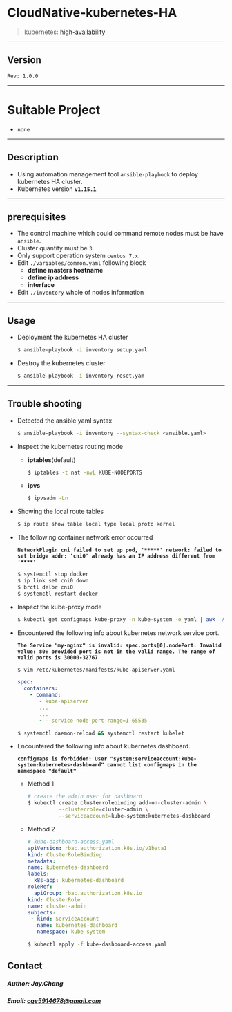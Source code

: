 CloudNative-kubernetes-HA
===========================

> kubernetes: [high-availability](https://www.kubeclusters.com/docs/How-to-Deploy-a-Highly-Available-kubernetes-Cluster-with-Kubeadm-on-CentOS7)

---

## Version

`Rev: 1.0.0`

---

# Suitable Project

  - `none`

---

## Description

   - Using automation management tool `ansible-playbook` to deploy kubernetes HA cluster.
   - Kubernetes version **`v1.15.1`**

---

## prerequisites

  - The control machine which could command remote nodes must be have `ansible`.
  - Cluster quantity must be `3`.
  - Only support operation system `centos 7.x`.
  - Edit `./variables/common.yaml` following block
      - **define masters hostname**
      - **define ip address**
      - **interface**
  - Edit `./inventory` whole of nodes information

---

## Usage

   - Deployment the kubernetes HA cluster

     ```bash
     $ ansible-playbook -i inventory setup.yaml
     ```

   - Destroy the kubernetes cluster

     ```bash
     $ ansible-playbook -i inventory reset.yam
     ```

---

## Trouble shooting

   - Detected the ansible yaml syntax

     ```bash
     $ ansible-playbook -i inventory --syntax-check <ansible.yaml>
     ```

   - Inspect the kubernetes routing mode

     - **iptables**(default)

       ```bash
       $ iptables -t nat -nvL KUBE-NODEPORTS
       ```

     - **ipvs**

       ```bash
       $ ipvsadm -Ln
       ```

   - Showing the local route tables

     ```bash
     $ ip route show table local type local proto kernel
     ```

   - The following container network error occurred

     **`NetworkPlugin cni failed to set up pod, '*****' network: failed to set bridge addr: 'cni0' already has an IP address different from '****'`**

     ```bash
     $ systemctl stop docker
     $ ip link set cni0 down
     $ brctl delbr cni0
     $ systemctl restart docker
     ```

   - Inspect the kube-proxy mode

     ```bash
     $ kubectl get configmaps kube-proxy -n kube-system -o yaml | awk '/mode/{print $2}'
     ```

   - Encountered the following info about kubernetes network service port.

     **`The Service "my-nginx" is invalid: spec.ports[0].nodePort: Invalid value: 80: provided port is not in the valid range. The range of valid ports is 30000-32767`**

     ```bash
     $ vim /etc/kubernetes/manifests/kube-apiserver.yaml
     ```

     ```yml
     spec:
       containers:
         - command:
            - kube-apiserver
            ...
            ...
            - --service-node-port-range=1-65535
     ```

     ```bash
     $ systemctl daemon-reload && systemctl restart kubelet
     ```

   - Encountered the following info about kubernetes dashboard.

     **`configmaps is forbidden: User "system:serviceaccount:kube-system:kubernetes-dashboard" cannot list configmaps in the namespace "default"`**

     - Method 1

       ```bash
       # create the admin user for dashboard
       $ kubectl create clusterrolebinding add-on-cluster-admin \
                 --clusterrole=cluster-admin \
                 --serviceaccount=kube-system:kubernetes-dashboard
       ```

      - Method 2

        ```yml
        # kube-dashboard-access.yaml
        apiVersion: rbac.authorization.k8s.io/v1beta1
        kind: ClusterRoleBinding
        metadata:
        name: kubernetes-dashboard
        labels:
          k8s-app: kubernetes-dashboard
        roleRef:
          apiGroup: rbac.authorization.k8s.io
        kind: ClusterRole
        name: cluster-admin
        subjects:
         - kind: ServiceAccount
           name: kubernetes-dashboard
           namespace: kube-system
        ```

        ```bash
        $ kubectl apply -f kube-dashboard-access.yaml
        ```

## Contact

##### Author: Jay.Chang

##### Email: cqe5914678@gmail.com
